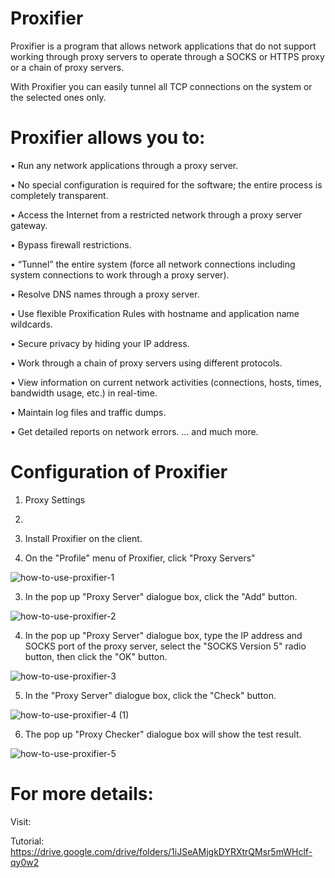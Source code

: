 # Proxifier

Proxifier is a program that allows network applications that do not support working through proxy servers to operate through a SOCKS or HTTPS proxy or a chain of proxy servers.

With Proxifier you can easily tunnel all TCP connections on the system or the selected ones only.

# Proxifier allows you to:
• Run any network applications through a proxy server. 

• No special configuration is required for the software; the entire process is completely transparent.

• Access the Internet from a restricted network through a proxy server gateway.

• Bypass firewall restrictions.

• “Tunnel” the entire system (force all network connections including system connections to work through a proxy server).

• Resolve DNS names through a proxy server.

• Use flexible Proxification Rules with hostname and application name wildcards.

• Secure privacy by hiding your IP address.

• Work through a chain of proxy servers using different protocols.

• View information on current network activities (connections, hosts, times, bandwidth usage, etc.) in real-time.

• Maintain log files and traffic dumps.

• Get detailed reports on network errors.
... and much more.

# Configuration of Proxifier
1) Proxy Settings
2) 
3) Install Proxifier on the client.

2) On the "Profile" menu of Proxifier, click "Proxy Servers"

![how-to-use-proxifier-1](https://user-images.githubusercontent.com/106522935/210150082-44fb4a4d-fe54-46a6-a0e9-50e7a02e4590.jpg)

3) In the pop up "Proxy Server" dialogue box, click the "Add" button.

![how-to-use-proxifier-2](https://user-images.githubusercontent.com/106522935/210150204-9e181985-d2ce-4226-aaaf-5c89679b64cb.jpg)

4) In the pop up "Proxy Server" dialogue box, type the IP address and SOCKS port of the proxy server, select the "SOCKS Version 5" radio button, then click the "OK" button.

![how-to-use-proxifier-3](https://user-images.githubusercontent.com/106522935/210150247-d3a935e3-7cdc-4c13-8672-adc22875d553.jpg)

5) In the "Proxy Server" dialogue box, click the "Check" button.

![how-to-use-proxifier-4 (1)](https://user-images.githubusercontent.com/106522935/210150327-bc9fc2ac-60a3-4cbd-a58e-25d9ce5c9ad0.jpg) 

6) The pop up "Proxy Checker" dialogue box will show the test result.

![how-to-use-proxifier-5](https://user-images.githubusercontent.com/106522935/210150355-a65457f9-e1da-4933-a04d-8c2d5aa6746a.jpg)

# For more details:

Visit:

Tutorial: https://drive.google.com/drive/folders/1iJSeAMjgkDYRXtrQMsr5mWHclf-qy0w2

